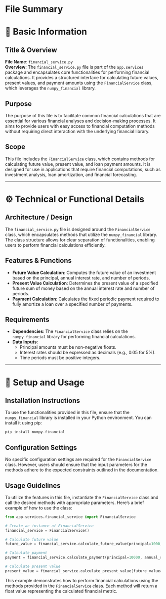 # File Summary

# 📌 Basic Information

## Title & Overview
**File Name**: `financial_service.py`  
**Overview**: The `financial_service.py` file is part of the `app.services` package and encapsulates core functionalities for performing financial calculations. It provides a structured interface for calculating future values, present values, and payment amounts using the `FinancialService` class, which leverages the `numpy_financial` library.

## Purpose
The purpose of this file is to facilitate common financial calculations that are essential for various financial analyses and decision-making processes. It aims to provide users with easy access to financial computation methods without requiring direct interaction with the underlying financial library.

## Scope
This file includes the `FinancialService` class, which contains methods for calculating future value, present value, and loan payment amounts. It is designed for use in applications that require financial computations, such as investment analysis, loan amortization, and financial forecasting.

---

# ⚙️ Technical or Functional Details

## Architecture / Design
The `financial_service.py` file is designed around the `FinancialService` class, which encapsulates methods that utilize the `numpy_financial` library. The class structure allows for clear separation of functionalities, enabling users to perform financial calculations efficiently.

## Features & Functions
- **Future Value Calculation**: Computes the future value of an investment based on the principal, annual interest rate, and number of periods.
- **Present Value Calculation**: Determines the present value of a specified future sum of money based on the annual interest rate and number of periods.
- **Payment Calculation**: Calculates the fixed periodic payment required to fully amortize a loan over a specified number of payments.

## Requirements
- **Dependencies**: The `FinancialService` class relies on the `numpy_financial` library for performing financial calculations.
- **Data Inputs**: 
  - Principal amounts must be non-negative floats.
  - Interest rates should be expressed as decimals (e.g., 0.05 for 5%).
  - Time periods must be positive integers.

---

# 🚀 Setup and Usage

## Installation Instructions
To use the functionalities provided in this file, ensure that the `numpy_financial` library is installed in your Python environment. You can install it using pip:
```bash
pip install numpy-financial
```

## Configuration Settings
No specific configuration settings are required for the `FinancialService` class. However, users should ensure that the input parameters for the methods adhere to the expected constraints outlined in the documentation.

## Usage Guidelines
To utilize the features in this file, instantiate the `FinancialService` class and call the desired methods with appropriate parameters. Here’s a brief example of how to use the class:

```python
from app.services.financial_service import FinancialService

# Create an instance of FinancialService
financial_service = FinancialService()

# Calculate future value
future_value = financial_service.calculate_future_value(principal=1000, annual_rate=0.05, periods=10)

# Calculate payment
payment = financial_service.calculate_payment(principal=10000, annual_rate=0.05, num_payments=60)

# Calculate present value
present_value = financial_service.calculate_present_value(future_value=5000, annual_rate=0.05, num_periods=10)
```

This example demonstrates how to perform financial calculations using the methods provided in the `FinancialService` class. Each method will return a float value representing the calculated financial metric.